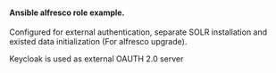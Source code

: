 #### Ansible alfresco role example.
Configured for external authentication, separate SOLR installation and existed data initialization (For alfresco upgrade).

Keycloak is used as external OAUTH 2.0 server